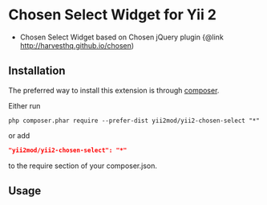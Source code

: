Chosen Select Widget for Yii 2
=========
- Chosen Select Widget based on Chosen jQuery plugin {@link http://harvesthq.github.io/chosen)


Installation
------------

The preferred way to install this extension is through [composer](http://getcomposer.org/download/).

Either run

```
php composer.phar require --prefer-dist yii2mod/yii2-chosen-select "*"
```

or add

```json
"yii2mod/yii2-chosen-select": "*"
```

to the require section of your composer.json.

Usage
------------
